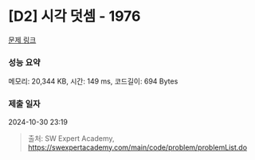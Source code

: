 # [D2] 시각 덧셈 - 1976 

[문제 링크](https://swexpertacademy.com/main/code/problem/problemDetail.do?contestProbId=AV5PttaaAZIDFAUq) 

### 성능 요약

메모리: 20,344 KB, 시간: 149 ms, 코드길이: 694 Bytes

### 제출 일자

2024-10-30 23:19



> 출처: SW Expert Academy, https://swexpertacademy.com/main/code/problem/problemList.do